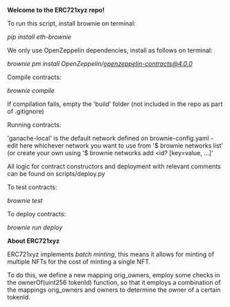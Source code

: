 <b> Welcome to the ERC721xyz repo! </b>

To run this script, install brownie on terminal:

<i> pip install eth-brownie </i>

We only use OpenZeppelin dependencies, install as follows on terminal:

<i> brownie pm install OpenZeppelin/openzeppelin-contracts@4.0.0 </i>

Compile contracts:

<i> brownie compile </i>

If compilation fails, empty the 'build' folder (not included in the repo as part of .gitignore)

Running contracts:

'ganache-local' is the default network defined on brownie-config.yaml - edit here whichever network you want to use
from '$ brownie networks list' (or create your own using '$ brownie networks add <env> <id? [key=value, ...]'

All logic for contract constructors and deployment with relevant comments can be found on scripts/deploy.py

To test contracts:

<i> brownie test </i>

To deploy contracts:

<i> brownie run deploy </i>

**About ERC721xyz**

ERC721xyz implements _batch minting_, this means it allows for minting of multiple NFTs for the cost of minting
a single NFT.

To do this, we define a new mapping orig_owners, employ some checks in the ownerOf(uint256 tokenId) function, so that
it employs a combination of the mappings orig_owners and owners to determine the owner of a certain tokenId.

